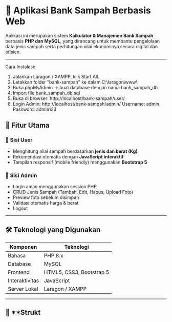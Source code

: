 # 🌿 Aplikasi Bank Sampah Berbasis Web

Aplikasi ini merupakan sistem **Kalkulator & Manajemen Bank Sampah** berbasis **PHP dan MySQL**, yang dirancang untuk membantu pengelolaan data jenis sampah serta perhitungan nilai ekonominya secara digital dan efisien.

---
Cara Instalasi:
1. Jalankan Laragon / XAMPP, klik Start All.
2. Letakkan folder "bank-sampah" ke dalam C:\laragon\www\
3. Buka phpMyAdmin → buat database dengan nama bank_sampah_db
4. Import file bank_sampah_db.sql
5. Buka di browser:
   http://localhost/bank-sampah/user/
6. Login Admin:
   http://localhost/bank-sampah/admin/
   Username: admin
   Password: admin123

## 🚀 Fitur Utama

### 👥 **Sisi User**
- Menghitung nilai sampah berdasarkan **jenis dan berat (Kg)**  
- Rekomendasi otomatis dengan **JavaScript interaktif**  
- Tampilan responsif (mobile friendly) menggunakan **Bootstrap 5**

### 🔐 **Sisi Admin**
- Login aman menggunakan session PHP  
- CRUD Jenis Sampah (Tambah, Edit, Hapus, Upload Foto)  
- Preview foto sebelum disimpan  
- Validasi otomatis harga & berat  
- Logout  

---

## 🛠️ **Teknologi yang Digunakan**
| Komponen | Teknologi |
|-----------|------------|
| Bahasa | PHP 8.x |
| Database | MySQL |
| Frontend | HTML5, CSS3, Bootstrap 5 |
| Interaktivitas | JavaScript |
| Server Lokal | Laragon / XAMPP |
---

## 🧩 **Strukt

